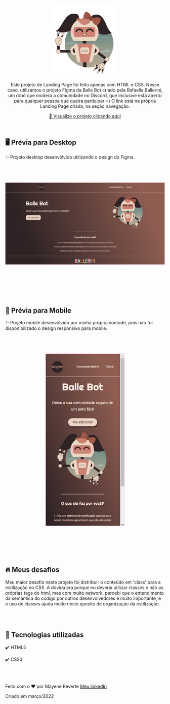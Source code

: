 <h1 align="center">
  <img src="github/image/ballebot.svg" alt="Balle Bot" width="200">
</h1>

<p align="center">Este projeto de Landing Page foi feito apenas com HTML e CSS. Nesse caso, utilizamos o projeto Figma da Balle Bot criado pela Rafaella Ballerini, um robô que modera a comunidade no Discord, que inclusive está aberto para qualquer pessoa que queira participar =) O link está na própria Landing Page criada, na seção navegação.</p>

<div align="center">

 [👀 Visualize o projeto clicando aqui](https://revertemayene.github.io/landingpage-ballebot/)

</div> 

<br>

## 🖥️ Prévia para Desktop

<p align="left">✨ Projeto desktop desenvolvido utilizando o design do Figma.</p>
<br>
<h1 align="center">

  <img src="github/gifs/desktop.gif" width="900">

<br><br>
</h1>

## 📱 Prévia para Mobile

<p align="left">✨ Projeto mobile desenvolvido por minha própria vontade, pois não foi disponibilizado o design responsivo para mobile.</p>
<br>
<h1 align="center">

  <img align="center" src="github/gifs/mobile.gif" width="250">

<br><br>
</h1>

## 🔥 Meus desafios

<p align= "left">Meu maior desafio neste projeto foi distribuir o conteúdo em 'class' para a estilização no CSS. A dúvida era porque eu deveria utilizar classes e não as próprias tags do html, mas com muito network, percebi que o entendimento da semântica do código por outros desenvolvedores é muito importante, e o uso de classes ajuda muito neste quesito de organização da estilização.</p>

<br><br>


## 🚀 Tecnologias utilizadas

✔️ HTML5

✔️ CSS3

<br><br>

Feito com o ❤️ por Mayene Reverte [Meu linkedIn](https://www.linkedin.com/in/mayenereverte/)
<p>Criado em março/2022</p>

